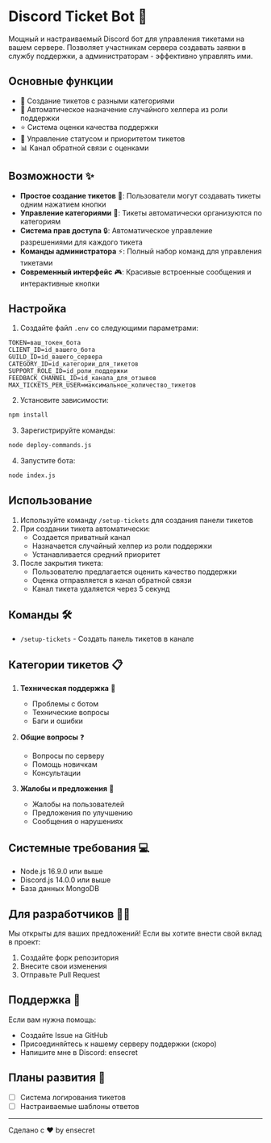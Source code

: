 # Discord Ticket Bot 🎫

Мощный и настраиваемый Discord бот для управления тикетами на вашем сервере. Позволяет участникам сервера создавать заявки в службу поддержки, а администраторам - эффективно управлять ими.

## Основные функции

- 🎫 Создание тикетов с разными категориями
- 👥 Автоматическое назначение случайного хелпера из роли поддержки
- ⭐ Система оценки качества поддержки
- 🔄 Управление статусом и приоритетом тикетов
- 📊 Канал обратной связи с оценками

## Возможности ✨

- **Простое создание тикетов** 📝: Пользователи могут создавать тикеты одним нажатием кнопки
- **Управление категориями** 📂: Тикеты автоматически организуются по категориям
- **Система прав доступа** 🔒: Автоматическое управление разрешениями для каждого тикета
- **Команды администратора** ⚡: Полный набор команд для управления тикетами
- **Современный интерфейс** 🎮: Красивые встроенные сообщения и интерактивные кнопки

## Настройка

1. Создайте файл `.env` со следующими параметрами:

```env
TOKEN=ваш_токен_бота
CLIENT_ID=id_вашего_бота
GUILD_ID=id_вашего_сервера
CATEGORY_ID=id_категории_для_тикетов
SUPPORT_ROLE_ID=id_роли_поддержки
FEEDBACK_CHANNEL_ID=id_канала_для_отзывов
MAX_TICKETS_PER_USER=максимальное_количество_тикетов
```

2. Установите зависимости:
```bash
npm install
```

3. Зарегистрируйте команды:
```bash
node deploy-commands.js
```

4. Запустите бота:
```bash
node index.js
```

## Использование

1. Используйте команду `/setup-tickets` для создания панели тикетов
2. При создании тикета автоматически:
   - Создается приватный канал
   - Назначается случайный хелпер из роли поддержки
   - Устанавливается средний приоритет
3. После закрытия тикета:
   - Пользователю предлагается оценить качество поддержки
   - Оценка отправляется в канал обратной связи
   - Канал тикета удаляется через 5 секунд

## Команды 🛠️

- `/setup-tickets` - Создать панель тикетов в канале

## Категории тикетов 📋

1. **Техническая поддержка** 🔧
   - Проблемы с ботом
   - Технические вопросы
   - Баги и ошибки

2. **Общие вопросы** ❓
   - Вопросы по серверу
   - Помощь новичкам
   - Консультации

3. **Жалобы и предложения** 📢
   - Жалобы на пользователей
   - Предложения по улучшению
   - Сообщения о нарушениях

## Системные требования 💻

- Node.js 16.9.0 или выше
- Discord.js 14.0.0 или выше
- База данных MongoDB

## Для разработчиков 👨‍💻

Мы открыты для ваших предложений! Если вы хотите внести свой вклад в проект:
1. Создайте форк репозитория
2. Внесите свои изменения
3. Отправьте Pull Request

## Поддержка 💬

Если вам нужна помощь:
- Создайте Issue на GitHub
- Присоединяйтесь к нашему серверу поддержки (скоро)
- Напишите мне в Discord: ensecret

## Планы развития 🎯

- [ ] Система логирования тикетов
- [ ] Настраиваемые шаблоны ответов

---
Сделано с ❤️ by ensecret 
